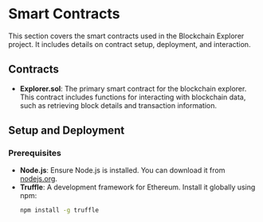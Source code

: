 # Smart Contracts

This section covers the smart contracts used in the Blockchain Explorer project. It includes details on contract setup, deployment, and interaction.

## Contracts

- **Explorer.sol**: The primary smart contract for the blockchain explorer. This contract includes functions for interacting with blockchain data, such as retrieving block details and transaction information.

## Setup and Deployment

### Prerequisites

- **Node.js**: Ensure Node.js is installed. You can download it from [nodejs.org](https://nodejs.org/).
- **Truffle**: A development framework for Ethereum. Install it globally using npm:
  ```bash
  npm install -g truffle
